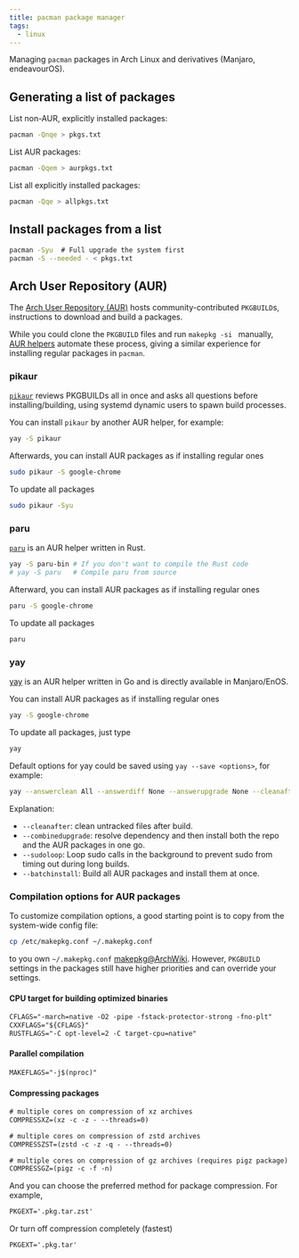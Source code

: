 ```yaml
---
title: pacman package manager
tags:
  - linux
---
```


Managing `pacman` packages in Arch Linux and derivatives (Manjaro, endeavourOS).

## Generating a list of packages

List non-AUR, explicitly installed packages:

```sh
pacman -Qnqe > pkgs.txt
```

List AUR packages:

```sh
pacman -Qqem > aurpkgs.txt
```

List all explicitly installed packages:

```sh
pacman -Qqe > allpkgs.txt
```

## Install packages from a list

```sh
pacman -Syu  # Full upgrade the system first
pacman -S --needed - < pkgs.txt
```

## Arch User Repository (AUR)

The [Arch User Repository (AUR)](https://aur.archlinux.org) hosts community-contributed `PKGBUILD`s, instructions to download and build a packages.

While you could clone the `PKGBUILD` files and run `makepkg -si ` manually, [AUR helpers](https://wiki.archlinux.org/index.php/AUR_helpers) automate these process, giving a similar experience for installing regular packages in `pacman`.

### pikaur

[`pikaur`](https://github.com/actionless/pikaur) reviews PKGBUILDs all in once and asks all questions before installing/building, using systemd dynamic users to spawn build processes.

You can install `pikaur` by another AUR helper, for example:

```sh
yay -S pikaur
```

Afterwards, you can install AUR packages as if installing regular ones

```sh
sudo pikaur -S google-chrome
```

To update all packages

```sh
sudo pikaur -Syu
```

### paru

[`paru`](https://github.com/Morganamilo/paru) is an AUR helper written in Rust.

```sh
yay -S paru-bin # If you don't want to compile the Rust code
# yay -S paru   # Compile paru from source
```

Afterward, you can install AUR packages as if installing regular ones

```sh
paru -S google-chrome
```

To update all packages

```sh
paru
```

### yay

[yay](https://github.com/Jguer/yay) is an AUR helper written in Go and is directly available in Manjaro/EnOS.

You can install AUR packages as if installing regular ones

```sh
yay -S google-chrome
```

To update all packages, just type

```sh
yay
```

Default options for yay could be saved using `yay --save <options>`, for example:

```sh
yay --answerclean All --answerdiff None --answerupgrade None --cleanafter --batchinstall --combinedupgrade --sudoloop --save
```

Explanation:
- `--cleanafter`: clean untracked files after build.
- `--combinedupgrade`: resolve dependency and then install both the repo and the AUR packages in one go.
- `--sudoloop`: Loop sudo calls in the background to prevent sudo from timing out during long builds.
- `--batchinstall`: Build all AUR packages and install them at once.

### Compilation options for AUR packages

To customize compilation options, a good starting point is to copy from the system-wide config file:

```sh
cp /etc/makepkg.conf ~/.makepkg.conf
```

to you own `~/.makepkg.conf` [makepkg@ArchWiki](https://wiki.archlinux.org/index.php/Makepkg). However, `PKGBUILD` settings in the  packages still have higher priorities and can override your settings.

#### CPU target for building optimized binaries

```txt title=".makepkg.conf"
CFLAGS="-march=native -O2 -pipe -fstack-protector-strong -fno-plt"
CXXFLAGS="${CFLAGS}"
RUSTFLAGS="-C opt-level=2 -C target-cpu=native"
```

#### Parallel compilation

```txt title=".makepkg.conf"
MAKEFLAGS="-j$(nproc)"
```

#### Compressing packages

```txt title=".makepkg.conf"
# multiple cores on compression of xz archives
COMPRESSXZ=(xz -c -z - --threads=0)

# multiple cores on compression of zstd archives
COMPRESSZST=(zstd -c -z -q - --threads=0)

# multiple cores on compression of gz archives (requires pigz package)
COMPRESSGZ=(pigz -c -f -n)
```

And you can choose the preferred method for package compression. For example,

```txt title=".makepkg.conf"
PKGEXT='.pkg.tar.zst'
```

Or turn off compression completely (fastest)
```txt title=".makepkg.conf"
PKGEXT='.pkg.tar'
```

